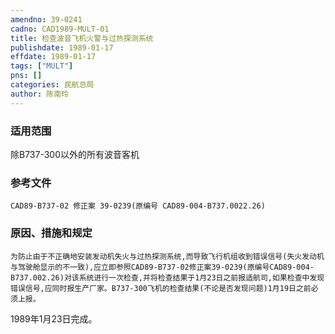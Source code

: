 ```yaml
---
amendno: 39-0241  
cadno: CAD1989-MULT-01  
title: 检查波音飞机火警与过热探测系统  
publishdate: 1989-01-17  
effdate: 1989-01-17  
tags: ["MULT"]  
pns: []  
categories: 民航总局  
author: 陈南玲  
---
```

  
### 适用范围  
除B737-300以外的所有波音客机  
  
<!--more-->  
### 参考文件  
    CAD89-B737-02 修正案 39-0239(原编号 CAD89-004-B737.0022.26)  
  
### 原因、措施和规定  
    为防止由于不正确地安装发动机失火与过热探测系统,而导致飞行机组收到错误信号(失火发动机与驾驶舱显示的不一致),应立即参照CAD89-B737-02修正案39-0239(原编号CAD89-004-B737.002.26)对该系统进行一次检查,并将检查结果于1月23日之前报适航司,如果检查中发现错误信号,应同时报生产厂家。B737-300飞机的检查结果(不论是否发现问题)1月19日之前必须上报。  
1989年1月23日完成。  
